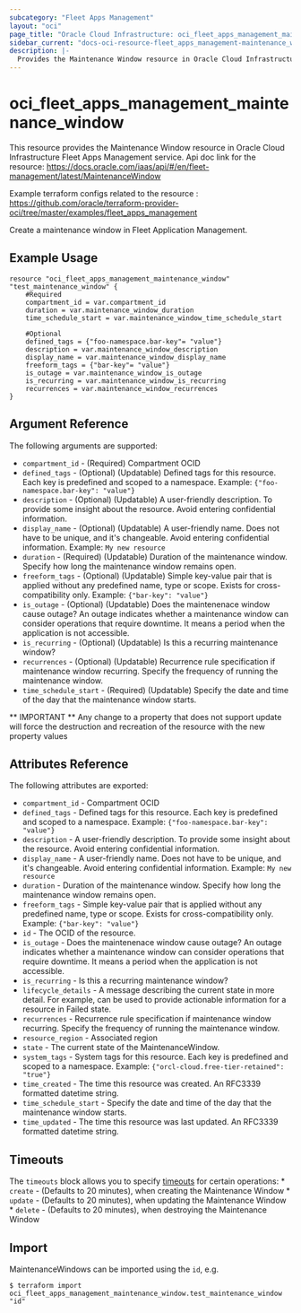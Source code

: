```yaml
---
subcategory: "Fleet Apps Management"
layout: "oci"
page_title: "Oracle Cloud Infrastructure: oci_fleet_apps_management_maintenance_window"
sidebar_current: "docs-oci-resource-fleet_apps_management-maintenance_window"
description: |-
  Provides the Maintenance Window resource in Oracle Cloud Infrastructure Fleet Apps Management service
---
```


# oci_fleet_apps_management_maintenance_window
This resource provides the Maintenance Window resource in Oracle Cloud Infrastructure Fleet Apps Management service.
Api doc link for the resource: https://docs.oracle.com/iaas/api/#/en/fleet-management/latest/MaintenanceWindow

Example terraform configs related to the resource : https://github.com/oracle/terraform-provider-oci/tree/master/examples/fleet_apps_management

Create a maintenance window in Fleet Application Management.


## Example Usage

```hcl
resource "oci_fleet_apps_management_maintenance_window" "test_maintenance_window" {
	#Required
	compartment_id = var.compartment_id
	duration = var.maintenance_window_duration
	time_schedule_start = var.maintenance_window_time_schedule_start

	#Optional
	defined_tags = {"foo-namespace.bar-key"= "value"}
	description = var.maintenance_window_description
	display_name = var.maintenance_window_display_name
	freeform_tags = {"bar-key"= "value"}
	is_outage = var.maintenance_window_is_outage
	is_recurring = var.maintenance_window_is_recurring
	recurrences = var.maintenance_window_recurrences
}
```

## Argument Reference

The following arguments are supported:

* `compartment_id` - (Required) Compartment OCID
* `defined_tags` - (Optional) (Updatable) Defined tags for this resource. Each key is predefined and scoped to a namespace. Example: `{"foo-namespace.bar-key": "value"}` 
* `description` - (Optional) (Updatable) A user-friendly description. To provide some insight about the resource. Avoid entering confidential information. 
* `display_name` - (Optional) (Updatable) A user-friendly name. Does not have to be unique, and it's changeable. Avoid entering confidential information.  Example: `My new resource` 
* `duration` - (Required) (Updatable) Duration of the maintenance window. Specify how long the maintenance window remains open. 
* `freeform_tags` - (Optional) (Updatable) Simple key-value pair that is applied without any predefined name, type or scope. Exists for cross-compatibility only. Example: `{"bar-key": "value"}` 
* `is_outage` - (Optional) (Updatable) Does the maintenenace window cause outage? An outage indicates whether a maintenance window can consider operations that require downtime. It means a period when the application is not accessible. 
* `is_recurring` - (Optional) (Updatable) Is this a recurring maintenance window?
* `recurrences` - (Optional) (Updatable) Recurrence rule specification if maintenance window recurring. Specify the frequency of running the maintenance window. 
* `time_schedule_start` - (Required) (Updatable) Specify the date and time of the day that the maintenance window starts.


** IMPORTANT **
Any change to a property that does not support update will force the destruction and recreation of the resource with the new property values

## Attributes Reference

The following attributes are exported:

* `compartment_id` - Compartment OCID
* `defined_tags` - Defined tags for this resource. Each key is predefined and scoped to a namespace. Example: `{"foo-namespace.bar-key": "value"}` 
* `description` - A user-friendly description. To provide some insight about the resource. Avoid entering confidential information. 
* `display_name` - A user-friendly name. Does not have to be unique, and it's changeable. Avoid entering confidential information.  Example: `My new resource` 
* `duration` - Duration of the maintenance window. Specify how long the maintenance window remains open. 
* `freeform_tags` - Simple key-value pair that is applied without any predefined name, type or scope. Exists for cross-compatibility only. Example: `{"bar-key": "value"}` 
* `id` - The OCID of the resource.
* `is_outage` - Does the maintenenace window cause outage? An outage indicates whether a maintenance window can consider operations that require downtime. It means a period when the application is not accessible. 
* `is_recurring` - Is this a recurring maintenance window?
* `lifecycle_details` - A message describing the current state in more detail. For example, can be used to provide actionable information for a resource in Failed state.
* `recurrences` - Recurrence rule specification if maintenance window recurring. Specify the frequency of running the maintenance window. 
* `resource_region` - Associated region
* `state` - The current state of the MaintenanceWindow.
* `system_tags` - System tags for this resource. Each key is predefined and scoped to a namespace. Example: `{"orcl-cloud.free-tier-retained": "true"}` 
* `time_created` - The time this resource was created. An RFC3339 formatted datetime string.
* `time_schedule_start` - Specify the date and time of the day that the maintenance window starts.
* `time_updated` - The time this resource was last updated. An RFC3339 formatted datetime string.

## Timeouts

The `timeouts` block allows you to specify [timeouts](https://registry.terraform.io/providers/oracle/oci/latest/docs/guides/changing_timeouts) for certain operations:
	* `create` - (Defaults to 20 minutes), when creating the Maintenance Window
	* `update` - (Defaults to 20 minutes), when updating the Maintenance Window
	* `delete` - (Defaults to 20 minutes), when destroying the Maintenance Window


## Import

MaintenanceWindows can be imported using the `id`, e.g.

```
$ terraform import oci_fleet_apps_management_maintenance_window.test_maintenance_window "id"
```

